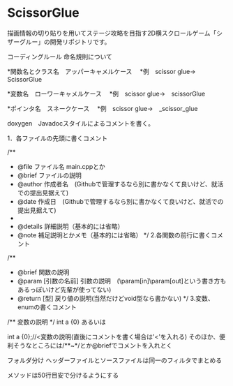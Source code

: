 # ScissorGlue
描画情報の切り貼りを用いてステージ攻略を目指す2D横スクロールゲーム「シザーグルー」の開発リポジトリです。

コーディングルール
命名規則について

*関数名とクラス名　アッパーキャメルケース　
*例　scissor glue→　ScissorGlue

*変数名　ローワーキャメルケース　
*例　scissor glue→　scissorGlue

*ポインタ名　スネークケース　
*例　scissor glue→　_scissor_glue


doxygen　Javadocスタイルによるコメントを書く。

1．各ファイルの先頭に書くコメント

/**
* @file ファイル名 main.cppとか
* @brief ファイルの説明
* @author 作成者名　(Githubで管理するなら別に書かなくて良いけど、就活での提出見据えて)
* @date 作成日　(Githubで管理するなら別に書かなくて良いけど、就活での提出見据えて)
*
* @details 詳細説明（基本的には省略）
* @note 補足説明とかメモ（基本的には省略）
*/
2.各関数の前行に書くコメント

 /**
 * @brief 関数の説明
 * @param [引数の名前] 引数の説明　(\param[in]\param[out]という書き方もあるっぽいけど先輩が使ってない)
 * @return [型] 戻り値の説明(当然だけどvoid型なら書かない)
 */
3.変数、enumの書くコメント

/** 変数の説明 */
int a {0}
あるいは

int a {0};//<変数の説明(直後にコメントを書く場合は'<'を入れる)
そのほか、便利そうなところには/**~*/とか@briefでコメントを入れとく

フォルダ分け ヘッダーファイルとソースファイルは同一のフィルタでまとめる

メソッドは50行目安で分けるようにする
